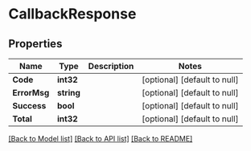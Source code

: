 # CallbackResponse

## Properties
Name | Type | Description | Notes
------------ | ------------- | ------------- | -------------
**Code** | **int32** |  | [optional] [default to null]
**ErrorMsg** | **string** |  | [optional] [default to null]
**Success** | **bool** |  | [optional] [default to null]
**Total** | **int32** |  | [optional] [default to null]

[[Back to Model list]](../README.md#documentation-for-models) [[Back to API list]](../README.md#documentation-for-api-endpoints) [[Back to README]](../README.md)



